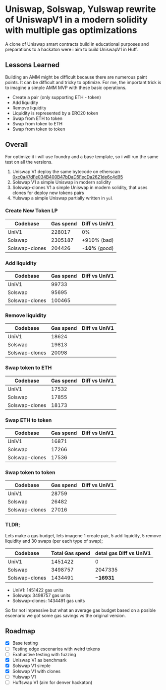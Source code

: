 
# Uniswap, Solswap, Yulswap rewrite of UniswapV1 in a modern solidity with multiple gas optimizations

A clone of Uniswap smart contracts build in educational purposes and preparations to a hackaton were i aim to build UniswapV1 in Huff.




## Lessons Learned

Building an AMM might be difficult because there are numerous paint points. It can be difficult and tricky to optimize.
For me, the important trick is to imagine a simple AMM MVP with these basic operations.

- Create a pair (only supporting ETH - token)
- Add liquidity
- Remove liquidity
- Liquidity is represented by a ERC20 token
- Swap from ETH to token
- Swap from token to ETH
- Swap from token to token



## Overall

For optimize it i will use foundry and a base template, so i will run the same test on all the versions.

1) Uniswap V1 deploy the same bytecode on etherscan [0xc0a47dFe034B400B47bDaD5FecDa2621de6c4d95](https://etherscan.io/address/0xc0a47dFe034B400B47bDaD5FecDa2621de6c4d95#code)
2) Solswap V1 a simple Uniswap in modern solidity
3) Solswap-clones V1 a simple Uniswap in modern solidity, that uses clones for deploy new tokens pairs
4) Yulswap a simple Uniswap partially written in `yul`


### Create New Token LP

| Codebase    | Gas spend   |  Diff vs UniV1 |
| ----------- | ----------- |  -------       |
| UniV1       |  228017     |  0%|
| Solswap     | 2305187     |  +910% (bad)  |
| Solswap-clones| 204426     |  **-10%** (good)|


### Add liquidity

| Codebase    | Gas spend   |  Diff vs UniV1 |
| ----------- | ----------- |  -------       |
| UniV1       |  99733     |  |
| Solswap     | 95695     |   |
| Solswap-clones| 100465     | |


### Remove liquidity

| Codebase    | Gas spend   |  Diff vs UniV1 |
| ----------- | ----------- |  -------       |
| UniV1       |  18624     |   |
| Solswap     | 19813     |    |
| Solswap-clones| 20098     |  |

### Swap token to ETH

| Codebase    | Gas spend   |  Diff vs UniV1 |
| ----------- | ----------- |  -------       |
| UniV1       |  17532     |         |
| Solswap     |  17855     |         |
| Solswap-clones| 18173     |        |


### Swap ETH to token


| Codebase    | Gas spend   |  Diff vs UniV1 |
| ----------- | ----------- |  -------       |
| UniV1       |  16871     |         |
| Solswap     |  17266     |         |
| Solswap-clones| 17536     |        |


### Swap token to token

| Codebase    | Gas spend   |  Diff vs UniV1 |
| ----------- | ----------- |  -------       |
| UniV1       |  28759     |         |
| Solswap     |  26482     |         |
| Solswap-clones| 27016     |        |


### TLDR;

Lets make a gas budget, lets imagene 1 create pair, 5 add liquidity, 5 remove liquidity and 30 swaps (per each type of swap);

| Codebase    | Total Gas spend   |  detal gas Diff vs UniV1 |
| ----------- | ----------- |  -------       |
| UniV1       |  1451422     |      0   |
| Solswap     |  3498757     |     2047335    |
| Solswap-clones| 1434491     |    **−16931**    |

- UniV1:            1451422 gas units
- Solswap:          3498757 gas units
- Solswap-clones:   1434491 gas units

So far not impressive but what an average gas budget based on a posible escenario we got some gas savings vs the original version.
## Roadmap

- [x]  Base testing
- [ ]  Testing edge escenarios with weird tokens
- [ ]  Exahustive testing with fuzzing
- [x]  Uniswap V1 as benchmark
- [x]  Solswap V1 simple
- [x]  Solswap V1 with clones
- [ ]  Yulswap V1
- [ ]  Huffswap V1 (aim for denver hackaton)
